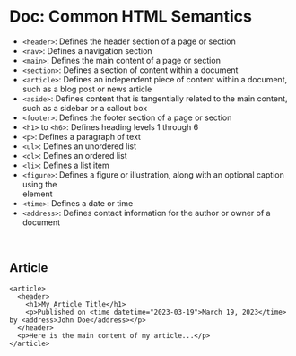 # Doc: Common HTML Semantics

* `<header>`: Defines the header section of a page or section
* `<nav>`: Defines a navigation section
* `<main>`: Defines the main content of a page or section
* `<section>`: Defines a section of content within a document
* `<article>`: Defines an independent piece of content within a document, such as a blog post or news article
* `<aside>`: Defines content that is tangentially related to the main content, such as a sidebar or a callout box
* `<footer>`: Defines the footer section of a page or section
* `<h1>` to `<h6>`: Defines heading levels 1 through 6
* `<p>`: Defines a paragraph of text
* `<ul>`: Defines an unordered list
* `<ol>`: Defines an ordered list
* `<li>`: Defines a list item
* `<figure>`: Defines a figure or illustration, along with an optional caption using the <figcaption> element
* `<time>`: Defines a date or time
* `<address>`: Defines contact information for the author or owner of a document

<br>

## Article
```
<article>
  <header>
    <h1>My Article Title</h1>
    <p>Published on <time datetime="2023-03-19">March 19, 2023</time> by <address>John Doe</address></p>
  </header>
  <p>Here is the main content of my article...</p>
</article>
```